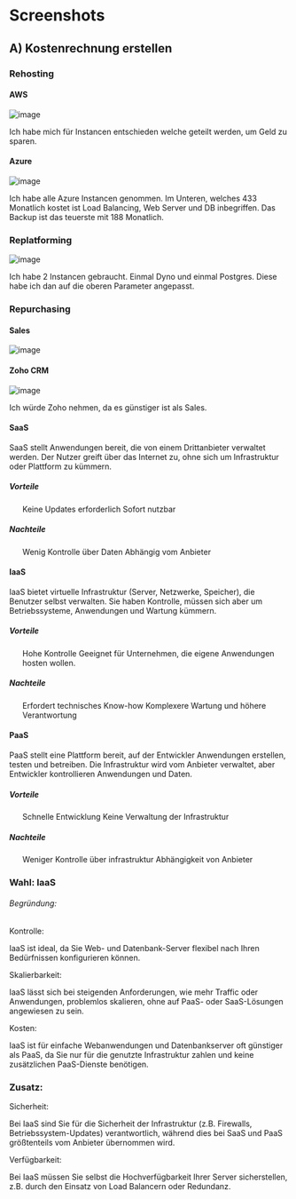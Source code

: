 # Screenshots 
## A) Kostenrechnung erstellen 

### Rehosting 

#### AWS 
![image](https://github.com/user-attachments/assets/7c8fb480-5d33-4e9b-b20b-df395a7260da)

<p> Ich habe mich für Instancen entschieden welche geteilt werden, um Geld zu sparen.</p>

#### Azure
![image](https://github.com/user-attachments/assets/62a95e4a-437c-485c-a393-709e863b1f88)

<p> Ich habe alle Azure Instancen genommen. Im Unteren, welches 433 Monatlich kostet ist Load Balancing, Web Server und DB inbegriffen. Das Backup ist das teuerste mit 188 Monatlich.  </p>

### Replatforming 
![image](https://github.com/user-attachments/assets/2307f64b-7715-4fdb-9c55-26a0eb1dc0fa)

<p> Ich habe 2 Instancen gebraucht. Einmal Dyno und einmal Postgres. Diese habe ich dan auf die oberen Parameter angepasst. </p>

### Repurchasing 

#### Sales 
![image](https://github.com/user-attachments/assets/58f90662-3a4b-4ac4-957e-eb5bac7daa06)

#### Zoho CRM  
![image](https://github.com/user-attachments/assets/f20d84c6-0aa7-4347-bfb2-27a920cf9374)

<p> Ich würde Zoho nehmen, da es günstiger ist als Sales.</p>

#### SaaS
<p> SaaS stellt Anwendungen bereit, die von einem Drittanbieter verwaltet werden. Der Nutzer greift über das Internet zu, ohne sich um Infrastruktur oder Plattform zu kümmern. </p>

##### Vorteile 
<ul>
  <ls> Keine Updates erforderlich </ls>
  <ls> Sofort nutzbar </ls>
</ul>

##### Nachteile 
<ul>
  <ls> Wenig Kontrolle über Daten  </ls>
  <ls> Abhängig vom Anbieter </ls>
</ul>

#### IaaS 
<p> IaaS bietet virtuelle Infrastruktur (Server, Netzwerke, Speicher), die Benutzer selbst verwalten. Sie haben Kontrolle, müssen sich aber um Betriebssysteme, Anwendungen und Wartung kümmern.</p>

##### Vorteile 
<ul>
  <ls> Hohe Kontrolle  </ls>
  <ls> Geeignet für Unternehmen, die eigene Anwendungen hosten wollen. </ls>
</ul>

##### Nachteile 
<ul>
  <ls> Erfordert technisches Know-how  </ls>
  <ls>Komplexere Wartung und höhere Verantwortung </ls>
</ul>

#### PaaS 
<p> PaaS stellt eine Plattform bereit, auf der Entwickler Anwendungen erstellen, testen und betreiben. Die Infrastruktur wird vom Anbieter verwaltet, aber Entwickler kontrollieren Anwendungen und Daten.</p>

##### Vorteile 
<ul>
  <ls> Schnelle Entwicklung  </ls>
  <ls> Keine Verwaltung der Infrastruktur </ls>
</ul>

##### Nachteile 
<ul>
  <ls> Weniger Kontrolle über infrastruktur </ls>
  <ls> Abhängigkeit von Anbieter </ls>
</ul>

### Wahl: IaaS 
###### Begründung: 
Kontrolle: 
<p> IaaS ist ideal, da Sie Web- und Datenbank-Server flexibel nach Ihren Bedürfnissen konfigurieren können. </p>

Skalierbarkeit: 
<p> IaaS lässt sich bei steigenden Anforderungen, wie mehr Traffic oder Anwendungen, problemlos skalieren, ohne auf PaaS- oder SaaS-Lösungen angewiesen zu sein. </p>

Kosten: 
<p> IaaS ist für einfache Webanwendungen und Datenbankserver oft günstiger als PaaS, da Sie nur für die genutzte Infrastruktur zahlen und keine zusätzlichen PaaS-Dienste benötigen.</p>

### Zusatz: 
Sicherheit: 
<p> 
Bei IaaS sind Sie für die Sicherheit der Infrastruktur (z.B. Firewalls, Betriebssystem-Updates) verantwortlich, während dies bei SaaS und PaaS größtenteils vom Anbieter übernommen wird. </p>

Verfügbarkeit: 
<p> Bei IaaS müssen Sie selbst die Hochverfügbarkeit Ihrer Server sicherstellen, z.B. durch den Einsatz von Load Balancern oder Redundanz.</p>
